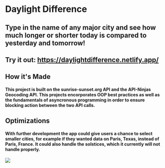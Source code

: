 # Daylight Difference 
## Type in the name of any major city and see how much longer or shorter today is compared to yesterday and tomorrow!
## Try it out: https://daylightdifference.netlify.app/
## How it's Made 

#### This project is built on the sunrise-sunset.org API and the API-Ninjas Geocoding API. This projects encorporates OOP best practices as well as the fundamentals of asyncronous programming in order to ensure blocking action between the two API calls. 


## Optimizations 

#### With further development the app could give users a chance to select smaller cities, for example if they wanted data on Paris, Texas, instead of Paris, France. It could also handle the solstices, which it currently will not handle properly. 





![](demo.gif)

